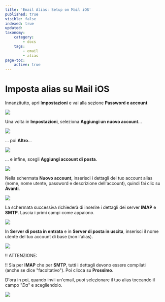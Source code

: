 ```yaml
---
title: 'Email Alias: Setup on Mail iOS'
published: true
visible: false
indexed: true
updated:
taxonomy:
    category:
        - docs
    tags:
        - email
        - alias
page-toc:
    active: true
---
```


# Imposta alias su Mail iOS

Innanzitutto, apri **Impostazioni** e vai alla sezione **Password e account** 

![](en/identity_settings.png)

Una volta in **Impostazioni**, seleziona **Aggiungi un nuovo account**... 

![](en/identity_settings2.png)

... poi **Altro**...

![](en/identity_settings3.png)

... e infine, scegli **Aggiungi account di posta**.

![](en/identity_settings4.png)
<br>

Nella schermata **Nuovo account**, inserisci i dettagli del tuo account alias (nome, nome utente, password e descrizione dell'account), quindi fai clic su **Avanti**. 

![](en/identity_settings5.png)

La schermata successiva richiederà di inserire i dettagli dei server **IMAP** e **SMTP**. Lascia i primi campi come appaiono. 

![](en/identity_settings6.png)

In **Server di posta in entrata** e in **Server di posta in uscita**, inserisci il nome utente del tuo account di base (non l'alias). 

![](en/identity_settings7.png)

!! ATTENZIONE:

!! Sia per **IMAP** che per **SMTP**, tutti i dettagli devono essere compilati (anche se dice "facoltativo"). 
Poi clicca su **Prossimo**.

D'ora in poi, quando invii un'email, puoi selezionare il tuo alias toccando il campo "*Da*" e scegliendolo. 

![](en/identity_settings8.png)
